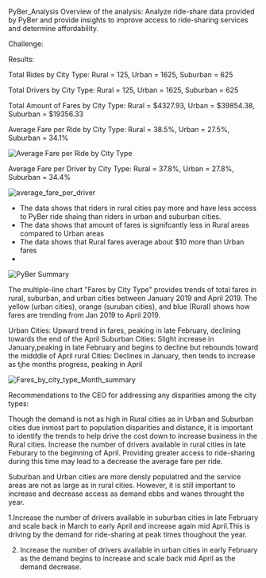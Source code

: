 PyBer_Analysis
Overview of the analysis: Analyze ride-share data provided by PyBer and provide insights to improve access to ride-sharing services and determine affordability.

Challenge:

Results:

Total Rides by City Type: Rural = 125, Urban = 1625, Suburban = 625

Total Drivers by City Type: Rural = 125, Urban = 1625, Suburban = 625

Total Amount of Fares by City Type: Rural = $4327.93, Urban = $39854.38, Suburban = $19356.33

Average Fare per Ride by City Type: Rural = 38.5%, Urban = 27.5%, Suburban = 34.1%

![Average Fare per Ride by City Type](https://user-images.githubusercontent.com/74462990/120126460-f2009b00-c181-11eb-98c0-32209939a462.JPG)

Average Fare per Driver by City Type: Rural = 37.8%, Urban = 27.8%, Suburban = 34.4%


![average_fare_per_driver](https://user-images.githubusercontent.com/74462990/120126464-f5942200-c181-11eb-9187-93195aac38d6.JPG)

 - The data shows that riders in rural cities pay more and have less access to PyBer ride shaing than riders in urban and suburban cities. 
 - The data shows that amount of fares is signifcantly less in Rural areas compared to Urban areas
 - The data shows that Rural fares average about $10 more than Urban fares
 -

![PyBer Summary](https://user-images.githubusercontent.com/74462990/120126552-4277f880-c182-11eb-8639-482250f2cd0a.JPG)

The multiple-line chart "Fares by City Type" provides trends of total fares in rural, suburban, and urban cities between January 2019 and April 2019. The yellow  (urban cities), orange (suruban cities), and blue (Rural) shows how fares are trending from Jan 2019 to April 2019.

Urban Cities: Upward trend in fares, peaking in late February, declining towards the end of the April
Suburban Cities: Slight increase in January,peaking in late February and begins to decline but rebounds toward the midddle of April
rural Cities: Declines in January, then tends to increase as tjhe months progress, peaking in April

![Fares_by_city_type_Month_summary](https://user-images.githubusercontent.com/74462990/120126728-d8138800-c182-11eb-99d7-7f9bc80d4f7b.JPG)

Recommendations to the CEO for addressing any disparities among the city types:

Though the demand is not as high in Rural cities as in Urban and Suburban cities due inmost part to population disparities and distance, it is important to identify the trends to help drive the cost down to increase business in the Rural cities. Increase the number of drivers available in rural cities in late Feburary to the beginning of April. Providing greater access to ride-sharing during this time may  lead to a decrease the average fare per ride.

Suburban and Urban cities are more densly populatred and the service areas are not as large as in rural cities. However, it is still important to increase and decrease access as demand ebbs and wanes throught the year.

1.Increase the number of drivers available in suburban cities in late February and scale back in March to early April and increase again mid April.This is driving by the demand for ride-sharing at peak times thoughout the year.

2. Increase the number of drivers available in urban cities in early February as the demand begins to increase and scale back mid April as the demand decrease.





